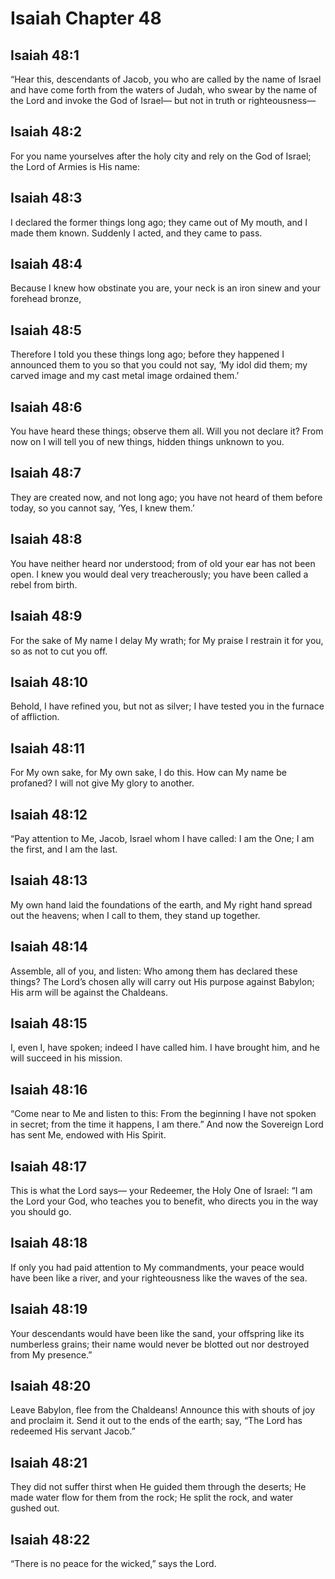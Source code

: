 # Isaiah Chapter 48

## Isaiah 48:1
“Hear this, descendants of Jacob, you who are called by the name of Israel and have come forth from the waters of Judah, who swear by the name of the Lord and invoke the God of Israel— but not in truth or righteousness—

## Isaiah 48:2
For you name yourselves after the holy city and rely on the God of Israel; the Lord of Armies is His name:

## Isaiah 48:3
I declared the former things long ago; they came out of My mouth, and I made them known. Suddenly I acted, and they came to pass.

## Isaiah 48:4
Because I knew how obstinate you are, your neck is an iron sinew and your forehead bronze,

## Isaiah 48:5
Therefore I told you these things long ago; before they happened I announced them to you so that you could not say, ‘My idol did them; my carved image and my cast metal image ordained them.’

## Isaiah 48:6
You have heard these things; observe them all. Will you not declare it? From now on I will tell you of new things, hidden things unknown to you.

## Isaiah 48:7
They are created now, and not long ago; you have not heard of them before today, so you cannot say, ‘Yes, I knew them.’

## Isaiah 48:8
You have neither heard nor understood; from of old your ear has not been open. I knew you would deal very treacherously; you have been called a rebel from birth.

## Isaiah 48:9
For the sake of My name I delay My wrath; for My praise I restrain it for you, so as not to cut you off.

## Isaiah 48:10
Behold, I have refined you, but not as silver; I have tested you in the furnace of affliction.

## Isaiah 48:11
For My own sake, for My own sake, I do this. How can My name be profaned? I will not give My glory to another.

## Isaiah 48:12
“Pay attention to Me, Jacob, Israel whom I have called: I am the One; I am the first, and I am the last.

## Isaiah 48:13
My own hand laid the foundations of the earth, and My right hand spread out the heavens; when I call to them, they stand up together.

## Isaiah 48:14
Assemble, all of you, and listen: Who among them has declared these things? The Lord’s chosen ally will carry out His purpose against Babylon; His arm will be against the Chaldeans.

## Isaiah 48:15
I, even I, have spoken; indeed I have called him. I have brought him, and he will succeed in his mission.

## Isaiah 48:16
“Come near to Me and listen to this: From the beginning I have not spoken in secret; from the time it happens, I am there.” And now the Sovereign Lord has sent Me, endowed with His Spirit.

## Isaiah 48:17
This is what the Lord says— your Redeemer, the Holy One of Israel: “I am the Lord your God, who teaches you to benefit, who directs you in the way you should go.

## Isaiah 48:18
If only you had paid attention to My commandments, your peace would have been like a river, and your righteousness like the waves of the sea.

## Isaiah 48:19
Your descendants would have been like the sand, your offspring like its numberless grains; their name would never be blotted out nor destroyed from My presence.”

## Isaiah 48:20
Leave Babylon, flee from the Chaldeans! Announce this with shouts of joy and proclaim it. Send it out to the ends of the earth; say, “The Lord has redeemed His servant Jacob.”

## Isaiah 48:21
They did not suffer thirst when He guided them through the deserts; He made water flow for them from the rock; He split the rock, and water gushed out.

## Isaiah 48:22
“There is no peace for the wicked,” says the Lord.

